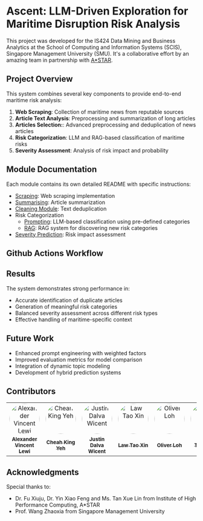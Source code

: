 # Ascent: LLM-Driven Exploration for Maritime Disruption Risk Analysis

This project was developed for the IS424 Data Mining and Business Analytics at the School of Computing and Information Systems (SCIS), Singapore Management University (SMU). It's a collaborative effort by an amazing team in partnership with [A*STAR](https://www.a-star.edu.sg/).

## Project Overview

This system combines several key components to provide end-to-end maritime risk analysis:

1. **Web Scraping**: Collection of maritime news from reputable sources
2. **Article Text Analysis**: Preprocessing and summarization of long articles 
3. **Articles Selection:**: Advanced preprocessing and deduplication of news articles
4. **Risk Categorization**: LLM and RAG-based classification of maritime risks
5. **Severity Assessment**: Analysis of risk impact and probability

## Module Documentation

Each module contains its own detailed README with specific instructions:

- [Scraping](./scraping/README.md): Web scraping implementation
- [Summarising](./summarising/README.md): Article summarization
- [Cleaning Module](./cleaning/README.md): Text deduplication
- Risk Categorization
    - [Prompting](./prompting/README.md): LLM-based classification using pre-defined categories
    - [RAG](./rag/README.md): RAG system for discovering new risk categories
- [Severity Prediction](./severityPrediction/README.md): Risk impact assessment

## Github Actions Workflow
<!-- TODO -->

## Results

The system demonstrates strong performance in:
- Accurate identification of duplicate articles
- Generation of meaningful risk categories
- Balanced severity assessment across different risk types
- Effective handling of maritime-specific context

## Future Work

- Enhanced prompt engineering with weighted factors
- Improved evaluation metrics for model comparison
- Integration of dynamic topic modeling
- Development of hybrid prediction systems

## Contributors

<table style="border-collapse: collapse; border: none;">
  <tr>
    <!-- Each contributor's image in a separate cell -->
    <td align="center" style="min-width:80px;">
      <a href="https://github.com/vincentlewi">
        <img src="https://github.com/vincentlewi.png?size=100" width="80" height="80" alt="Alexander Vincent Lewi" style="border-radius:50%;"/>
      </a>
    </td>
    <td align="center" style="min-width:80px;">
      <a href="https://github.com/xbowery">
        <img src="https://github.com/xbowery.png?size=100" width="80" height="80" alt="Cheah King Yeh" style="border-radius:50%;"/>
      </a>
    </td>
    <td align="center" style="min-width:80px;">
      <a href="https://github.com/WiceKiwi">
        <img src="https://github.com/WiceKiwi.png?size=100" width="80" height="80" alt="Justin Dalva Wicent" style="border-radius:50%;"/>
      </a>
    </td>
    <td align="center" style="min-width:80px;">
      <a href="https://github.com/taoxino-o">
        <img src="https://github.com/taoxino-o.png?size=100" width="80" height="80" alt="Law Tao Xin" style="border-radius:50%;"/>
      </a>
    </td>
    <td align="center" style="min-width:80px;">
      <a href="https://github.com/Oliver2102">
        <img src="https://github.com/Oliver2102.png?size=100" width="80" height="80" alt="Oliver Loh" style="border-radius:50%;"/>
      </a>
    </td>
    <td align="center" style="min-width:80px;">
      <a href="https://github.com/swiifttay">
        <img src="https://github.com/swiifttay.png?size=100" width="80" height="80" alt="Tay Si Yu" style="border-radius:50%;"/>
      </a>
    </td>
    <td align="center" style="min-width:80px;">
      <a href="https://github.com/yuenkm40">
        <img src="https://github.com/yuenkm40.png?size=100" width="80" height="80" alt="Yuen Kah May" style="border-radius:50%;"/>
      </a>
    </td>

  </tr>
  <tr>
    <!-- Each contributor's name in a separate cell -->
    <td align="center">
      <a href="https://github.com/vincentlewi"><sub><b>Alexander Vincent Lewi</b></sub></a>
    </td>
    <td align="center">
      <a href="https://github.com/xbowery"><sub><b>Cheah King Yeh</b></sub></a>
    </td>
    <td align="center">
      <a href="https://github.com/WiceKiwi"><sub><b>Justin Dalva Wicent</b></sub></a>
    </td>
    <td align="center">
      <a href="https://github.com/taoxino-o"><sub><b>Law Tao Xin</b></sub></a>
    </td>
        <td align="center">
      <a href="https://github.com/Oliver2102"><sub><b>Oliver Loh</b></sub></a>
    </td>
    <td align="center">
      <a href="https://github.com/swiifttay"><sub><b>Tay Si Yu</b></sub></a>
    </td>
    <td align="center">
      <a href="https://github.com/yuenkm40"><sub><b>Yuen Kah May</b></sub></a>
    </td>

  </tr>
</table>

## Acknowledgments

Special thanks to:
- Dr. Fu Xiuju, Dr. Yin Xiao Feng and Ms. Tan Xue Lin from Institute of High Performance Computing, A*STAR
- Prof. Wang Zhaoxia from Singapore Management University